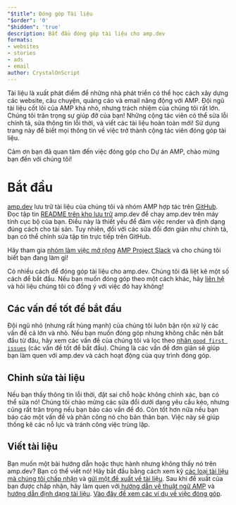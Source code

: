 ```yaml
---
"$title": Đóng góp Tài liệu
"$order": '0'
"$hidden": 'true'
description: Bắt đầu đóng góp tài liệu cho amp.dev
formats:
- websites
- stories
- ads
- email
author: CrystalOnScript
---
```


Tài liệu là xuất phát điểm để những nhà phát triển có thể học cách xây dựng các website, câu chuyện, quảng cáo và email năng động với AMP. Đội ngũ tài liệu cốt lõi của AMP khá nhỏ, nhưng trách nhiệm của chúng tôi rất lớn. Chúng tôi trân trọng sự giúp đỡ của bạn! Những cộng tác viên có thể sửa lỗi chính tả, sửa thông tin lỗi thời, và viết các tài liệu hoàn toàn mới! Sử dụng trang này để biết mọi thông tin về việc trở thành cộng tác viên đóng góp tài liệu.

Cảm ơn bạn đã quan tâm đến việc đóng góp cho Dự án AMP, chào mừng bạn đến với chúng tôi!

# Bắt đầu

[amp.dev](https://amp.dev/) lưu trữ tài liệu của chúng tôi và nhóm AMP hợp tác trên [GitHub](https://github.com/ampproject). Đọc tập tin [README trên kho lưu trữ](https://github.com/ampproject/amp.dev) amp.dev để chạy amp.dev trên máy tính cục bộ của bạn. Điều này là thiết yếu để đảm việc render và định dạng đúng cách cho tài sản. Tuy nhiên, đối với các sửa đổi đơn giản như chính tả, bạn có thể chỉnh sửa tập tin trực tiếp trên GitHub.

Hãy tham gia [nhóm làm việc mở rộng](https://github.com/ampproject/wg-outreach) [AMP Project Slack](https://docs.google.com/forms/d/e/1FAIpQLSd83J2IZA6cdR6jPwABGsJE8YL4pkypAbKMGgUZZriU7Qu6Tg/viewform?fbzx=4406980310789882877) và cho chúng tôi biết bạn đang làm gì!

Có nhiều cách để đóng góp tài liệu cho amp.dev. Chúng tôi đã liệt kê một số cách để bắt đầu. Nếu bạn muốn đóng góp theo một cách khác, hãy [liên hệ](https://github.com/ampproject/wg-outreach) và hỏi liệu chúng tôi có đồng ý với việc đó hay không!

## Các vấn đề tốt để bắt đầu

Đội ngũ nhỏ (nhưng rất hùng mạnh) của chúng tôi luôn bận rộn xử lý các vấn đề cả lớn và nhỏ. Nếu bạn muốn đóng góp nhưng không chắc nên bắt đầu từ đâu, hãy xem các vấn đề của chúng tôi và lọc theo [nhãn `good first issues`](https://github.com/ampproject/amp.dev/labels/good%20first%20issue) (các vấn đề tốt để bắt đầu). Chúng là các vấn đề đơn giản sẽ giúp bạn làm quen với amp.dev và cách hoạt động của quy trình đóng góp.

## Chỉnh sửa tài liệu

Nếu bạn thấy thông tin lỗi thời, đặt sai chỗ hoặc không chính xác, bạn có thể sửa nó! Chúng tôi chào mừng các sửa đổi dưới dạng yêu cầu kéo, nhưng cũng rất trân trọng nếu bạn báo cáo vấn đề đó. Còn tốt hơn nữa nếu bạn báo cáo một vấn đề và phân công nó cho bản thân bạn. Việc này sẽ giúp thống kê các nỗ lực và tránh công việc trùng lặp.

## Viết tài liệu

Bạn muốn một bài hướng dẫn hoặc thực hành nhưng không thấy nó trên amp.dev? Bạn có thể viết nó! Hãy bắt đầu bằng cách xem kỹ [các loại tài liệu mà chúng tôi chấp nhận](documentation-types.md) và [gửi một đề xuất về tài liệu](https://github.com/ampproject/amp.dev/issues/new?assignees=&labels=&template=--content-proposal-.md&title=Content+proposal+). Sau khi đề xuất của bạn được chấp nhận, hãy làm quen với[ hướng dẫn về thuật ngữ AMP](formatting.md?format=websites) và [hướng dẫn định dạng tài liệu](formatting.md). [Vào đây để xem các ví dụ về việc đóng góp](https://github.com/ampproject/amp.dev/blob/future/contributing/samples.md).
